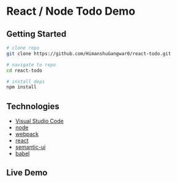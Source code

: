 # React / Node Todo Demo


## Getting Started

```bash
# clone repo
git clone https://github.com/HimanshuGangwar0/react-todo.git

# navigate to repo
cd react-todo

# install deps
npm install
```

## Technologies

* [Visual Studio Code](https://code.visualstudio.com)
* [node](https://nodejs.org/en/)
* [webpack](https://webpack.github.io/)
* [react](https://facebook.github.io/react/)
* [semantic-ui](http://www.semantic-ui.com/#/)
* [babel](https://babeljs.io/)

## Live Demo
```bash
```
